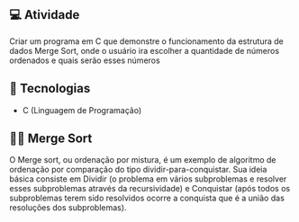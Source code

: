 ## 💻 Atividade

Criar um programa em C que demonstre o funcionamento da estrutura de dados Merge Sort, onde o usuário ira escolher a quantidade de números ordenados e quais serão esses números

## 🚀 Tecnologias

- C (Linguagem de Programação)

## 👨‍💻 Merge Sort

O Merge sort, ou ordenação por mistura, é um exemplo de algoritmo de ordenação por comparação do tipo dividir-para-conquistar. Sua ideia básica consiste em Dividir (o problema em vários subproblemas e resolver esses subproblemas através da recursividade) e Conquistar (após todos os subproblemas terem sido resolvidos ocorre a conquista que é a união das resoluções dos subproblemas).
